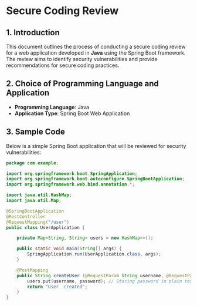 # Secure Coding Review

## 1. Introduction

This document outlines the process of conducting a secure coding review for a web application developed in **Java** using the Spring Boot framework. The review aims to identify security vulnerabilities and provide recommendations for secure coding practices.

## 2. Choice of Programming Language and Application

- **Programming Language**: Java
- **Application Type**: Spring Boot Web Application

## 3. Sample Code

Below is a simple Spring Boot application that will be reviewed for security vulnerabilities:

```java
package com.example;

import org.springframework.boot.SpringApplication;
import org.springframework.boot.autoconfigure.SpringBootApplication;
import org.springframework.web.bind.annotation.*;

import java.util.HashMap;
import java.util.Map;

@SpringBootApplication
@RestController
@RequestMapping("/user")
public class UserApplication {

    private Map<String, String> users = new HashMap<>();

    public static void main(String[] args) {
        SpringApplication.run(UserApplication.class, args);
    }

    @PostMapping
    public String createUser (@RequestParam String username, @RequestParam String password) {
        users.put(username, password); // Storing password in plain text
        return "User  created";
    }
}
